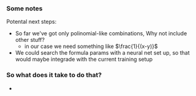 ### Some notes

Potental next steps:
- So far we've got only polinomial-like combinations, Why not include other stuff?
  - in our case we need something like $\frac{1}{(x-y)}$
- We could search the formula params with a neural net set up, so that would maybe integrade with the current training setup


### So what does it take to do that?

- 
